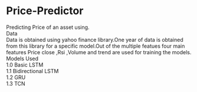 # Price-Predictor
Predicting Price of an asset using.  
Data  
Data is obtained using yahoo finance library.One year of data is obtained from this library for a specific model.Out of the multiple featues four main features Price close ,Rsi ,Volume and trend are used for training  the models.  
Models Used  
1.0 Basic LSTM  
1.1 Bidirectional LSTM  
1.2 GRU  
1.3 TCN
